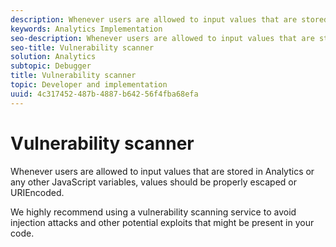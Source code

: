 ```yaml
---
description: Whenever users are allowed to input values that are stored in Analytics or any other JavaScript variables, values should be properly escaped or URIEncoded.
keywords: Analytics Implementation
seo-description: Whenever users are allowed to input values that are stored in Analytics or any other JavaScript variables, values should be properly escaped or URIEncoded.
seo-title: Vulnerability scanner
solution: Analytics
subtopic: Debugger
title: Vulnerability scanner
topic: Developer and implementation
uuid: 4c317452-487b-4887-b642-56f4fba68efa
---
```


# Vulnerability scanner

Whenever users are allowed to input values that are stored in Analytics or any other JavaScript variables, values should be properly escaped or URIEncoded.

We highly recommend using a vulnerability scanning service to avoid injection attacks and other potential exploits that might be present in your code. 
